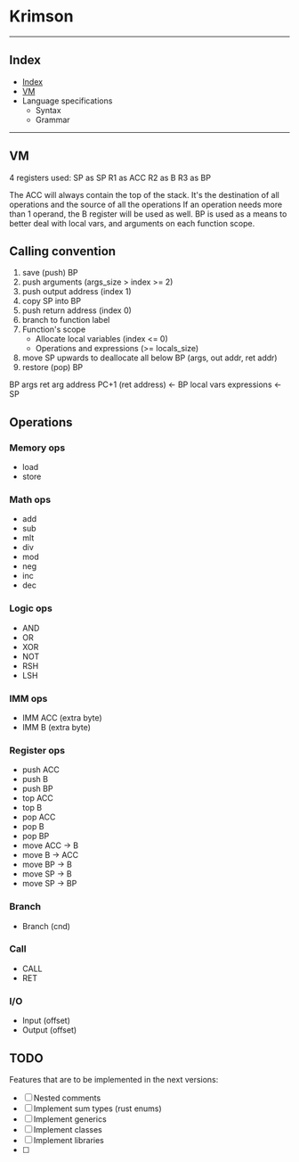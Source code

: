 # Krimson

---

## Index

- [Index](Documentation.md#index)
- [VM](Documentation.md#vm)
- Language specifications
  - Syntax
  - Grammar


---

## VM

4 registers used:
SP as SP
R1 as ACC
R2 as B
R3 as BP

The ACC will always contain the top of the stack. It's the destination of all operations and the source of all the
operations
If an operation needs more than 1 operand, the B register will be used as well.
BP is used as a means to better deal with local vars, and arguments on each function scope.


## Calling convention

1. save (push) BP
2. push arguments (args_size > index >= 2)
3. push output address (index 1)
4. copy SP into BP
5. push return address (index 0)
6. branch to function label
7. Function's scope
   - Allocate local variables (index <= 0)
   - Operations and expressions (>= locals_size)
8. move SP upwards to deallocate all below BP (args, out addr, ret addr)
9. restore (pop) BP

BP
args
ret arg address
PC+1 (ret address)  <- BP
local vars
expressions         <- SP


## Operations

### Memory ops

- load
- store

### Math ops

- add
- sub
- mlt
- div
- mod
- neg
- inc
- dec

### Logic ops

- AND
- OR
- XOR
- NOT
- RSH
- LSH

### IMM ops

- IMM ACC (extra byte)
- IMM B (extra byte)

### Register ops

- push ACC
- push B
- push BP
- top ACC
- top B
- pop ACC
- pop B
- pop BP
- move ACC -> B
- move B -> ACC
- move BP -> B
- move SP -> B
- move SP -> BP

### Branch

- Branch (cnd)

### Call

- CALL
- RET

### I/O

- Input (offset)
- Output (offset)

## TODO

Features that are to be implemented in the next versions:
- [ ] Nested comments
- [ ] Implement sum types (rust enums)
- [ ] Implement generics
- [ ] Implement classes
- [ ] Implement libraries
- [ ] 